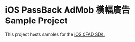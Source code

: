 # iOS  PassBack AdMob 橫幅廣告 Sample Project
This project hosts samples for the [iOS CFAD SDK.](http://cdn.doublemax.net/sdk/iOS-PB-AdMob-Banner.html)
